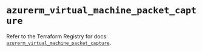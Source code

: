 # `azurerm_virtual_machine_packet_capture`

Refer to the Terraform Registry for docs: [`azurerm_virtual_machine_packet_capture`](https://registry.terraform.io/providers/hashicorp/azurerm/4.9.0/docs/resources/virtual_machine_packet_capture).
